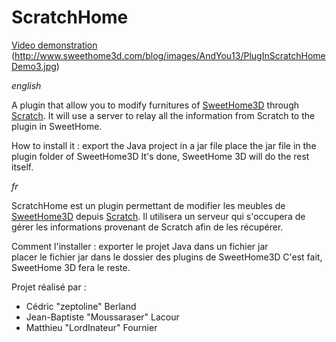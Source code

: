 # ScratchHome

[Video demonstration](https://mediacad.ac-nantes.fr/m/723)
(http://www.sweethome3d.com/blog/images/AndYou13/PlugInScratchHomeDemo3.jpg)

_english_

  A plugin that allow you to modify furnitures of [SweetHome3D](http://sweethome3d.com/) through [Scratch](https://scratch.mit.edu/).
  It will use a server to relay all the information from Scratch to the plugin in SweetHome.

  How to install it : export the Java project in a jar file
  place the jar file in the plugin folder of SweetHome3D
  It's done, SweetHome 3D will do the rest itself.

_fr_

  ScratchHome est un plugin permettant de modifier les meubles de [SweetHome3D](http://sweethome3d.com/) depuis [Scratch](https://scratch.mit.edu/). Il utilisera un serveur qui s'occupera de gérer les informations provenant de Scratch afin de les récupérer.

  Comment l'installer : exporter le projet Java dans un fichier jar  
  placer le fichier jar dans le dossier des plugins de SweetHome3D
  C'est fait, SweetHome 3D fera le reste.
  
Projet réalisé par :
- Cédric "zeptoline" Berland
- Jean-Baptiste "Moussaraser" Lacour
- Matthieu "LordInateur" Fournier

